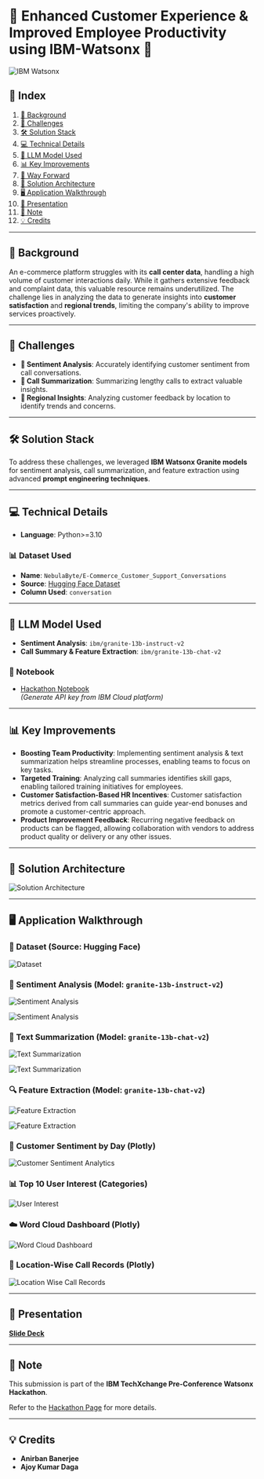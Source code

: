 # **🌟 Enhanced Customer Experience & Improved Employee Productivity using IBM-Watsonx 🌟**

![IBM Watsonx](https://www.ibm.com/blog/wp-content/uploads/2023/11/ibm_watsonx_paid_1200x627-04.blog-lead-space-2x1-1.jpg)

## **🎯 Index**
1. [📖 Background](#background)
2. [🚧 Challenges](#challenges)
3. [🛠️ Solution Stack](#solution-stack)
4. [💻 Technical Details](#technical-details)
5. [🧠 LLM Model Used](#llm-model-used)
6. [📊 Key Improvements](#key-improvements)
7. [🚀 Way Forward](#way-forward)
8. [🧩 Solution Architecture](#solution-architecture)
9. [🖥️ Application Walkthrough](#application-walkthrough)
10. [🎥 Presentation](#presentation)
11. [📝 Note](#note)
12. [💡 Credits](#credits)

---

## **📖 Background** <a name="background"></a>
An e-commerce platform struggles with its **call center data**, handling a high volume of customer interactions daily. While it gathers extensive feedback and complaint data, this valuable resource remains underutilized. The challenge lies in analyzing the data to generate insights into **customer satisfaction** and **regional trends**, limiting the company's ability to improve services proactively.

---

## **🚧 Challenges** <a name="challenges"></a>
- **🧠 Sentiment Analysis**: Accurately identifying customer sentiment from call conversations.
- **📝 Call Summarization**: Summarizing lengthy calls to extract valuable insights.
- **📍 Regional Insights**: Analyzing customer feedback by location to identify trends and concerns.

---

## **🛠️ Solution Stack** <a name="solution-stack"></a>
To address these challenges, we leveraged **IBM Watsonx Granite models** for sentiment analysis, call summarization, and feature extraction using advanced **prompt engineering techniques**.

---

## **💻 Technical Details** <a name="technical-details"></a>
- **Language**: Python>=3.10

### **📊 Dataset Used**
- **Name**: `NebulaByte/E-Commerce_Customer_Support_Conversations`
- **Source**: [Hugging Face Dataset](https://huggingface.co/datasets/NebulaByte/E-Commerce_Customer_Support_Conversations)
- **Column Used**: `conversation`

---

## **🧠 LLM Model Used** <a name="llm-model-used"></a>
- **Sentiment Analysis**: `ibm/granite-13b-instruct-v2`
- **Call Summary & Feature Extraction**: `ibm/granite-13b-chat-v2`

### **📂 Notebook**
- [Hackathon Notebook](https://github.com/meanirban100/IBM-Watsonx-Hackathon/blob/main/hackathon-challenge.ipynb)  
  *(Generate API key from IBM Cloud platform)*

---

## **📊 Key Improvements** <a name="key-improvements"></a>
- **Boosting Team Productivity**: Implementing sentiment analysis & text summarization helps streamline processes, enabling teams to focus on key tasks.
- **Targeted Training**: Analyzing call summaries identifies skill gaps, enabling tailored training initiatives for employees.
- **Customer Satisfaction-Based HR Incentives**: Customer satisfaction metrics derived from call summaries can guide year-end bonuses and promote a customer-centric approach.
- **Product Improvement Feedback**: Recurring negative feedback on products can be flagged, allowing collaboration with vendors to address product quality or delivery or any other issues.

---

## **🧩 Solution Architecture** <a name="solution-architecture"></a>

![Solution Architecture](images/image-20.png)

---

## **🖥️ Application Walkthrough** <a name="application-walkthrough"></a>

### **📄 Dataset (Source: Hugging Face)**

![Dataset](images/image-2.png)

### **🧠 Sentiment Analysis** (Model: `granite-13b-instruct-v2`)

![Sentiment Analysis](images/image-3.png)

![Sentiment Analysis](images/image-4.png)

### **📝 Text Summarization** (Model: `granite-13b-chat-v2`)

![Text Summarization](images/image-5.png)

![Text Summarization](images/image-7.png)

### **🔍 Feature Extraction** (Model: `granite-13b-chat-v2`)

![Feature Extraction](images/image-8.png)

![Feature Extraction](images/image-9.png)

### **📅 Customer Sentiment by Day (Plotly)**

![Customer Sentiment Analytics](images/image-10.png)

### **📊 Top 10 User Interest (Categories)**

![User Interest](images/image-11.png)

### **☁️ Word Cloud Dashboard (Plotly)**

![Word Cloud Dashboard](images/image-12.png)

### **📍 Location-Wise Call Records (Plotly)**

![Location Wise Call Records](images/image-13.png)

---

## **🎥 Presentation** <a name="presentation"></a>
[**Slide Deck**](https://github.com/meanirban100/IBM-Watsonx-Hackathon/blob/main/IBM-Watsonx-Presentation.pptx)

---

## **📝 Note** <a name="note"></a>
This submission is part of the **IBM TechXchange Pre-Conference Watsonx Hackathon**.  

Refer to the [Hackathon Page](https://compete.pretxchack.watsonx-challenge.ibm.com/competitions/pre-txc) for more details.

---

## **💡 Credits** <a name="credits"></a>
- **Anirban Banerjee**  
- **Ajoy Kumar Daga**
